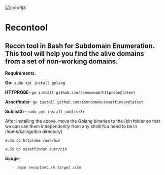 ![ootoRj3](https://user-images.githubusercontent.com/75179984/165590832-f0057119-7261-44cd-95df-36c409ca5d1e.png)
# Recontool
## Recon tool in Bash for Subdomain Enumeration. This tool will help you find the alive domains from a set of non-working domains.

**Requirements:**

**Go**- ```sudo apt install golang```

**HTTPROBE**- ```go install github.com/tomnomnom/httprobe@latest```

**Assetfinder**- ```go install github.com/tomnomnom/assetfinder@latest```

**Sublist3r**- ```sudo apt install sublist3r```

After installing the above, move the Golang binaries to the /bin folder so that we can use them independently from any shell(You need to be in /home/kali/go/bin directory)

```sudo cp httprobe /usr/bin```

```sudo cp assetfinder /usr/bin```

***Usage-***
>***```bash recontool.sh target site```***



